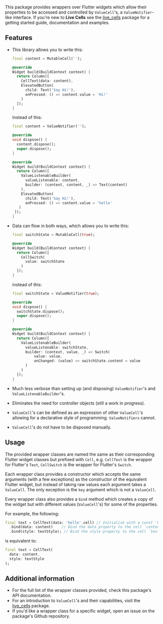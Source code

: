 This package provides wrappers over Flutter widgets which allow their properties to be accessed
and controlled by `ValueCell`'s, a `ValueNotifier`-like interface. If you're new to **Live Cells**
see the [live_cells](https://pub.dev/packages/live_cells) package for a getting started guide,
documentation and examples.

## Features

* This library allows you to write this:

  ```dart
  final content = MutableCell('');

  @override
  Widget build(BuildContext context) {
    return Column([
      CellText(data: content),
      ElevatedButton(
        child: Text('Say Hi!'),
        onPressed: () => content.value = 'Hi!'
      )
    ]);
  }
  ```

  Instead of this:

  ```dart
  final content = ValueNotifier('');

  @override
  void dispose() {
    content.dispose();
    super.dispose();
  }

  @override
  Widget build(BuildContext context) {
    return Column([
      ValueListenableBuilder(
        valueListenable: content,
        builder: (context, content, _) => Text(content)
      ),
      ElevatedButton(
        child: Text('Say Hi!'),
        onPressed: () => content.value = 'hello'
     )
   ]);
  }
  ```

* Data can flow in both ways, which allows you to write this:

  ```dart
  final switchState = MutableCell(true);

  @override
  Widget build(BuildContext context) {
    return Column([
      CellSwitch(
        value: switchState
      )
    ]);
  }
  ```

  instead of this:

  ```dart
  final switchState = ValueNotifier(true);

  @override
  void dispose() {
    switchState.dispose();
    super.dispose();
  }

  @override
  Widget build(BuildContext context) {
    return Column([
      ValueListenableBuilder(
        valueListenable: switchState,
        builder: (context, value, _) => Switch(
            value: value,
            onChanged: (value) => switchState.content = value
        )
      )
    ]);
  }
  ```

* Much less verbose than setting up (and disposing) `ValueNotifier`'s and `ValueListenableBuilder`'s.
* Eliminates the need for controller objects (still a work in progress).
* `ValueCell`'s can be defined as an expression of other `ValueCell`'s allowing for a declarative
  style of programming. `ValueNotifiers` cannot.
* `ValueCell`'s do not have to be disposed manually.

## Usage

The provided wrapper classes are named the same as their corresponding Flutter widget classes but 
prefixed with `Cell`, e.g. `CellText` is the wrapper for Flutter's `Text`, `CellSwitch` is the 
wrapper for Flutter's `Switch`.

Each wrapper class provides a constructor which accepts the same arguments (with a few exceptions)
as the constructor of the equivalent Flutter widget, but instead of taking raw values each argument
takes a `ValueCell`. The only exception is the `key` argument which is not a `ValueCell`.

Every wrapper class also provides a `bind` method which creates a copy of the widget but with
different values (`ValueCell`'s) for some of the properties. 

For example, the following:

```dart
final text = CellText(data: 'hello'.cell) // Initialize with a const 'hello'
  .bind(data: content)    // Bind the data property to the cell `content`
  .bind(style: textStyle); // Bind the style property to the cell `textStyle`
```

is equivalent to:

```dart
final text = CellText(
  data: content,
  style: textStyle
);
```

## Additional information

* For the full list of the wrapper classes provided, check this package's API documentation.
* For an introduction to `ValueCell`'s and their capabilities, visit the 
  [live_cells](https://pub.dev/packages/live_cells) package.
* If you'd like a wrapper class for a specific widget, open an issue on the package's Github
  repository.